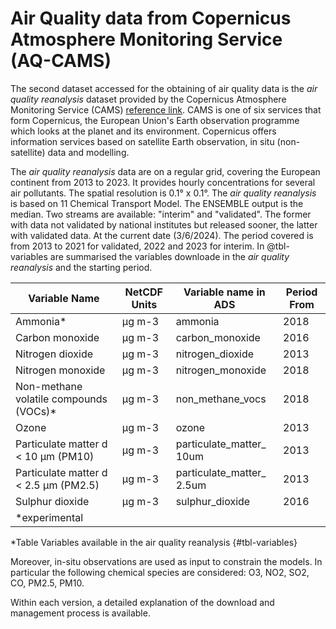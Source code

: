 # Air Quality data from Copernicus Atmosphere Monitoring Service (AQ-CAMS)

The second dataset accessed for the obtaining of air quality data is the *air quality reanalysis* dataset provided by the Copernicus Atmosphere Monitoring Service (CAMS) [reference link](https://ads.atmosphere.copernicus.eu/cdsapp#!/dataset/cams-europe-air-quality-reanalyses?tab=overview). CAMS is one of six services that form Copernicus, the European Union's Earth observation programme which looks at the planet and its environment. Copernicus offers information services based on satellite Earth observation, in situ (non-satellite) data and modelling.

The *air quality reanalysis* data are on a regular grid, covering the European continent from 2013 to 2023. It provides hourly concentrations for several air pollutants. The spatial resolution is 0.1° x 0.1°. The *air quality reanalysis* is based on 11 Chemical Transport Model. The ENSEMBLE output is the median. Two streams are available: "interim" and "validated". The former with data not validated by national institutes but released sooner, the latter with validated data. At the current date (3/6/2024). The period covered is from 2013 to 2021 for validated, 2022 and 2023 for interim. In @tbl-variables are summarised the variables downloade in the *air quality reanalysis* and the starting period.

| Variable Name                                                                       | NetCDF Units | Variable name in ADS                     | Period From |
|---------------------|-----------------|-----------------|-----------------|
| Ammonia\*                                                                           | µg m-3       | ammonia                                  | 2018        |
| Carbon monoxide                                                                     | µg m-3       | carbon_monoxide                          | 2016        |
| Nitrogen dioxide                                                                    | µg m-3       | nitrogen_dioxide                         | 2013        |
| Nitrogen monoxide                                                                   | µg m-3       | nitrogen_monoxide                        | 2018        |
| Non-methane volatile compounds (VOCs)\*                                             | µg m-3       | non_methane_vocs                         | 2018        |
| Ozone                                                                               | µg m-3       | ozone                                    | 2013        |
| Particulate matter d \< 10 µm (PM10)                                                | µg m-3       | particulate_matter\_ 10um                | 2013        |
| Particulate matter d \< 2.5 µm (PM2.5)                                              | µg m-3       | particulate_matter\_ 2.5um               | 2013        |
| Sulphur dioxide                                                                     | µg m-3       | sulphur_dioxide                          | 2016        |
| \*experimental                                                                      |              |                                          |             |

*Table  Variables available in the air quality reanalysis {#tbl-variables}

Moreover, in-situ observations are used as input to constrain the models. In particular the following chemical species are considered: O3, NO2, SO2, CO, PM2.5, PM10.

Within each version, a detailed explanation of the download and management process is available.


